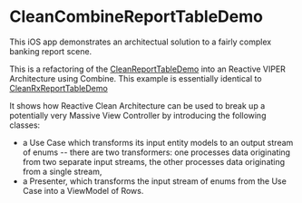 # CleanCombineReportTableDemo
This iOS app demonstrates an architectual solution to a fairly complex banking report scene.

This is a refactoring of the  [CleanReportTableDemo](https://github.com/lyleresnick/CleanReportTableDemo) into an Reactive VIPER Architecture using Combine. This example is essentially identical to [CleanRxReportTableDemo](https://github.com/lyleresnick/CleanRxReportTableDemo)

It shows how Reactive Clean Architecture can be used to break up a potentially very Massive View Controller by introducing the following classes:

- a Use Case which transforms its input entity models to an output stream of enums -- there are two transformers: one processes data originating from two separate input streams, the other processes data originating from a single stream,
- a Presenter, which transforms the input stream of enums from the Use Case into a ViewModel of Rows. 

